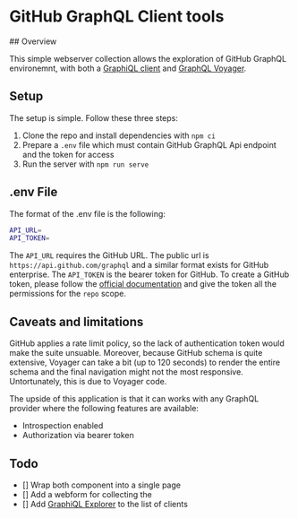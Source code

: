# GitHub GraphQL Client tools

## Overview

This simple webserver collection allows the exploration of GitHub GraphQL environemnt, with both a [GraphiQL client](https://github.com/graphql/graphiql) and [GraphQL Voyager](https://github.com/APIs-guru/graphql-voyager).

## Setup

The setup is simple. Follow these three steps:

1. Clone the repo and install dependencies with `npm ci`
2. Prepare a `.env` file which must contain GitHub GraphQL Api endpoint and the token for access
3. Run the server with `npm run serve`

## .env File

The format of the .env file is the following:

```bash
API_URL=
API_TOKEN= 
```

The `API_URL` requires the GitHub URL. The public url is `https://api.github.com/graphql` and a similar format exists for GitHub enterprise. 
The `API_TOKEN` is the bearer token for GitHub. To create a GitHub token, please follow the [official documentation](https://docs.github.com/en/github/authenticating-to-github/keeping-your-account-and-data-secure/creating-a-personal-access-token) and give the token all the permissions for the `repo` scope.

## Caveats and limitations

GitHub applies a rate limit policy, so the lack of authentication token would make the suite unsuable. Moreover, because GitHub schema is quite extensive, Voyager can take a bit (up to 120 seconds) to render the entire schema and the final navigation might not the most responsive. Untortunately, this is due to Voyager code.

The upside of this application is that it can works with any GraphQL provider where the following features are available:

- Introspection enabled
- Authorization via bearer token

## Todo

- [] Wrap both component into a single page
- [] Add a webform for collecting the 
- [] Add [GraphiQL Explorer](https://github.com/OneGraph/graphiql-explorer) to the list of clients

